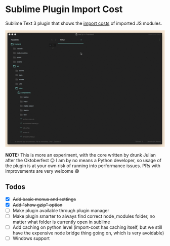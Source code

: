 # Sublime Plugin Import Cost

Sublime Text 3 plugin that shows the [import costs](https://github.com/wix/import-cost/) of imported JS modules.

![Example GIF](./example.gif)

**NOTE:** This is more an experiment, with the core written by drunk Julian after the Oktoberfest 😉 I am by no means a Python developer, so usage of the plugin is at your own risk of running into performance issues. PRs with improvements are very welcome 😅

## Todos

 - [x] ~~Add basic menus and settings~~
 - [x] ~~Add "show gzip" option~~
 - [ ] Make plugin available through plugin manager
 - [ ] Make plugin smarter to always find correct node_modules folder, no matter what folder is currently open in sublime
 - [ ] Add caching on python level (import-cost has caching itself, but we still have the expensive node bridge thing going on, which is very avoidable)
 - [ ] Windows support
